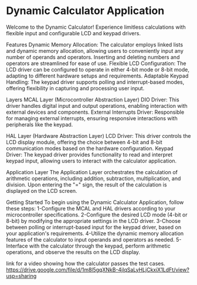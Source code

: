 # Dynamic Calculator Application

Welcome to the Dynamic Calculator! Experience limitless calculations with flexible input and configurable LCD and keypad drivers.

Features
 Dynamic Memory Allocation: The calculator employs linked lists and dynamic memory allocation, allowing users to conveniently input any number of operands and operators. Inserting and deleting numbers and operators are streamlined for ease of use.
 Flexible LCD Configuration: The LCD driver can be configured to operate in either 4-bit mode or 8-bit mode, adapting to different hardware setups and requirements.
 Adaptable Keypad Handling: The keypad driver supports polling and interrupt-based modes, offering flexibility in capturing and processing user input.

Layers
 MCAL Layer (Microcontroller Abstraction Layer)
 DIO Driver: This driver handles digital input and output operations, enabling interaction with external devices and components.
 External Interrupts Driver: Responsible for managing external interrupts, ensuring responsive interactions with peripherals like the keypad.

 HAL Layer (Hardware Abstraction Layer)
 LCD Driver: This driver controls the LCD display module, offering the choice between 4-bit and 8-bit communication modes based on the hardware configuration.
 Keypad Driver: The keypad driver provides functionality to read and interpret keypad input, allowing users to interact with the calculator application.
 
Application Layer
 The Application Layer orchestrates the calculation of arithmetic operations, including addition, subtraction, multiplication, and division. Upon entering the "=" sign, the result of the calculation is displayed on the LCD screen.

Getting Started
To begin using the Dynamic Calculator Application, follow these steps:
1-Configure the MCAL and HAL drivers according to your microcontroller specifications.
2-Configure the desired LCD mode (4-bit or 8-bit) by modifying the appropriate settings in the LCD driver.
3-Choose between polling or interrupt-based input for the keypad driver, based on your application's requirements.
4-Utilize the dynamic memory allocation features of the calculator to input operands and operators as needed.
5-Interface with the calculator through the keypad, perform arithmetic operations, and observe the results on the LCD display.

link for a video showing how the calculator passes the test cases.
https://drive.google.com/file/d/1m8l5gqXNkB-4jlqSaLyHLjCkxiX1LdFt/view?usp=sharing
